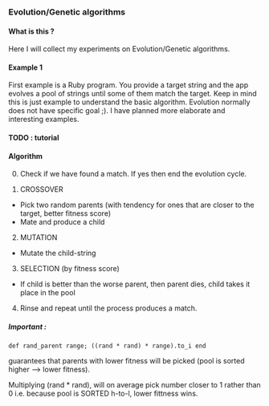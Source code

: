 ### Evolution/Genetic algorithms

#### What is this ?

Here I will collect my experiments on Evolution/Genetic algorithms.

#### Example 1

First example is a Ruby program. You provide a target string and the app evolves a pool of strings until some of them match the target.
Keep in mind this is just example to understand the basic algorithm. Evolution normally does not have specific goal ;).
I have planned more elaborate and interesting examples.

#### TODO : tutorial

#### Algorithm

0. Check if we have found a match. If yes then end the evolution cycle.

1. CROSSOVER
  - Pick two random parents (with tendency for ones that are closer to the target, better fitness score)
  - Mate and produce a child
2. MUTATION 
  - Mutate the child-string
3. SELECTION (by fitness score)
  - If child is better than the worse parent, then parent dies, child takes it place in the pool 
4. Rinse and repeat until the process produces a match.

##### Important :
```
def rand_parent range; ((rand * rand) * range).to_i end
```

guarantees that parents with lower fitness will be picked (pool is sorted higher --> lower fitness).

Multiplying (rand * rand), will on average pick number closer to 1 rather than 0 i.e. because pool is SORTED h-to-l, lower fittness wins.

